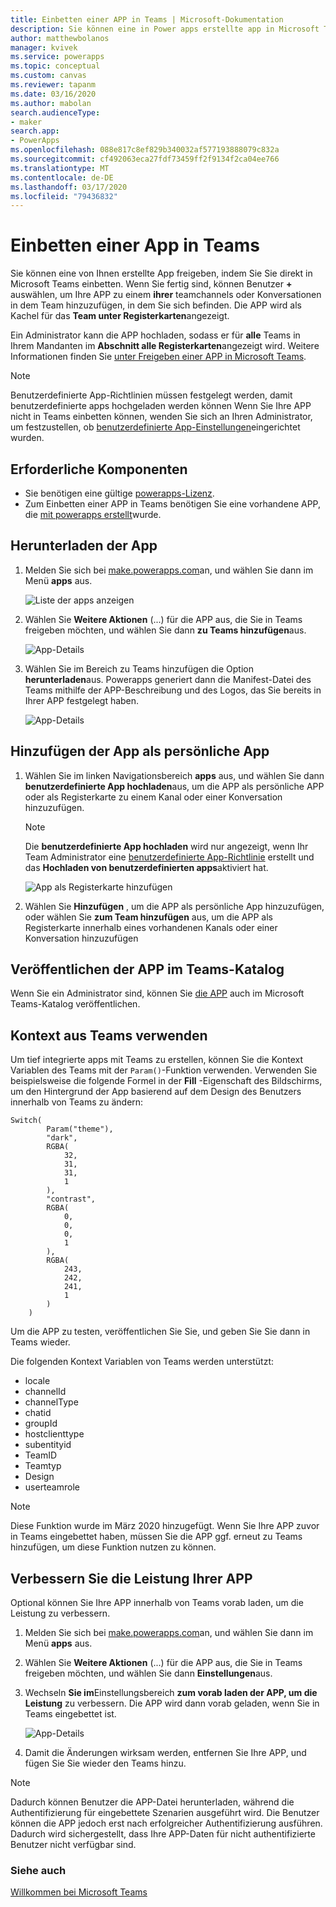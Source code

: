 ```yaml
---
title: Einbetten einer APP in Teams | Microsoft-Dokumentation
description: Sie können eine in Power apps erstellte app in Microsoft Teams einbetten, um Sie freizugeben.
author: matthewbolanos
manager: kvivek
ms.service: powerapps
ms.topic: conceptual
ms.custom: canvas
ms.reviewer: tapanm
ms.date: 03/16/2020
ms.author: mabolan
search.audienceType:
- maker
search.app:
- PowerApps
ms.openlocfilehash: 088e817c8ef829b340032af577193888079c832a
ms.sourcegitcommit: cf492063eca27fdf73459ff2f9134f2ca04ee766
ms.translationtype: MT
ms.contentlocale: de-DE
ms.lasthandoff: 03/17/2020
ms.locfileid: "79436832"
---
```

# <a name="embed-an-app-in-teams"></a>Einbetten einer App in Teams

Sie können eine von Ihnen erstellte App freigeben, indem Sie Sie direkt in Microsoft Teams einbetten. Wenn Sie fertig sind, können Benutzer **+** auswählen, um Ihre APP zu einem **ihrer** teamchannels oder Konversationen in dem Team hinzuzufügen, in dem Sie sich befinden. Die APP wird als Kachel für das **Team unter Registerkarten**angezeigt.

Ein Administrator kann die APP hochladen, sodass er für **alle** Teams in Ihrem Mandanten im **Abschnitt alle Registerkarten**angezeigt wird. Weitere Informationen finden Sie [unter Freigeben einer APP in Microsoft Teams](https://docs.microsoft.com/power-platform/admin/embed-app-teams).

> [!NOTE]
> Benutzerdefinierte App-Richtlinien müssen festgelegt werden, damit benutzerdefinierte apps hochgeladen werden können Wenn Sie Ihre APP nicht in Teams einbetten können, wenden Sie sich an Ihren Administrator, um festzustellen, ob [benutzerdefinierte App-Einstellungen](https://docs.microsoft.com/MicrosoftTeams/teams-custom-app-policies-and-settings#custom-app-policy-and-settings)eingerichtet wurden.

## <a name="prerequisites"></a>Erforderliche Komponenten

- Sie benötigen eine gültige [powerapps-Lizenz](https://docs.microsoft.com/power-platform/admin/pricing-billing-skus).
- Zum Einbetten einer APP in Teams benötigen Sie eine vorhandene APP, die [mit powerapps erstellt](data-platform-create-app.md)wurde.

## <a name="download-the-app"></a>Herunterladen der App

1. Melden Sie sich bei [make.powerapps.com](https://make.powerapps.com)an, und wählen Sie dann im Menü **apps** aus.

    ![Liste der apps anzeigen](./media/embed-teams-app/file-apps2.png "Anzeigen der App-Liste")

2. Wählen Sie **Weitere Aktionen** (...) für die APP aus, die Sie in Teams freigeben möchten, und wählen Sie dann **zu Teams hinzufügen**aus.

    ![App-Details](./media/embed-teams-app/add-to-teams.png "Zu Teams hinzufügen")

3. Wählen Sie im Bereich zu Teams hinzufügen die Option **herunterladen**aus. Powerapps generiert dann die Manifest-Datei des Teams mithilfe der APP-Beschreibung und des Logos, das Sie bereits in Ihrer APP festgelegt haben.

    ![App-Details](./media/embed-teams-app/download-app.png "App herunterladen")

## <a name="add-the-app-as-a-personal-app"></a>Hinzufügen der App als persönliche App

1. Wählen Sie im linken Navigationsbereich **apps** aus, und wählen Sie dann **benutzerdefinierte App hochladen**aus, um die APP als persönliche APP oder als Registerkarte zu einem Kanal oder einer Konversation hinzuzufügen.

    > [!NOTE]
    > Die **benutzerdefinierte App hochladen** wird nur angezeigt, wenn Ihr Team Administrator eine [benutzerdefinierte App-Richtlinie](https://docs.microsoft.com/microsoftteams/teams-app-setup-policies) erstellt und das **Hochladen von benutzerdefinierten apps**aktiviert hat.

    ![App als Registerkarte hinzufügen](./media/embed-teams-app/upload-custom-app.png "Hochladen einer benutzerdefinierten App")

2. Wählen Sie **Hinzufügen** , um die APP als persönliche App hinzuzufügen, oder wählen Sie **zum Team hinzufügen** aus, um die APP als Registerkarte innerhalb eines vorhandenen Kanals oder einer Konversation hinzuzufügen

## <a name="publish-the-app-to-the-teams-catalog"></a>Veröffentlichen der APP im Teams-Katalog

Wenn Sie ein Administrator sind, können Sie [die APP](https://docs.microsoft.com/microsoftteams/tenant-apps-catalog-teams) auch im Microsoft Teams-Katalog veröffentlichen.

## <a name="use-context-from-teams"></a>Kontext aus Teams verwenden

Um tief integrierte apps mit Teams zu erstellen, können Sie die Kontext Variablen des Teams mit der `Param()`-Funktion verwenden. Verwenden Sie beispielsweise die folgende Formel in der **Fill** -Eigenschaft des Bildschirms, um den Hintergrund der App basierend auf dem Design des Benutzers innerhalb von Teams zu ändern:

```
Switch(
        Param("theme"),
        "dark",
        RGBA(
            32,
            31,
            31,
            1
        ),
        "contrast",
        RGBA(
            0,
            0,
            0,
            1
        ),
        RGBA(
            243,
            242,
            241,
            1
        )
    )
```

Um die APP zu testen, veröffentlichen Sie Sie, und geben Sie Sie dann in Teams wieder.

Die folgenden Kontext Variablen von Teams werden unterstützt:

- locale
- channelId
- channelType
- chatid
- groupId
- hostclienttype
- subentityid
- TeamID
- Teamtyp
- Design
- userteamrole

> [!NOTE]
> Diese Funktion wurde im März 2020 hinzugefügt. Wenn Sie Ihre APP zuvor in Teams eingebettet haben, müssen Sie die APP ggf. erneut zu Teams hinzufügen, um diese Funktion nutzen zu können.

## <a name="improve-the-performance-of-your-app"></a>Verbessern Sie die Leistung Ihrer APP

Optional können Sie Ihre APP innerhalb von Teams vorab laden, um die Leistung zu verbessern.

1. Melden Sie sich bei [make.powerapps.com](https://make.powerapps.com)an, und wählen Sie dann im Menü **apps** aus.

2. Wählen Sie **Weitere Aktionen** (...) für die APP aus, die Sie in Teams freigeben möchten, und wählen Sie dann **Einstellungen**aus.

3. Wechseln **Sie im**Einstellungsbereich **zum vorab laden der APP, um die Leistung** zu verbessern. Die APP wird dann vorab geladen, wenn Sie in Teams eingebettet ist.

    ![App-Details](./media/embed-teams-app/preload-app.png "App vorab laden, um die Leistung zu verbessern")

4. Damit die Änderungen wirksam werden, entfernen Sie Ihre APP, und fügen Sie Sie wieder den Teams hinzu.

> [!NOTE]
> Dadurch können Benutzer die APP-Datei herunterladen, während die Authentifizierung für eingebettete Szenarien ausgeführt wird. Die Benutzer können die APP jedoch erst nach erfolgreicher Authentifizierung ausführen. Dadurch wird sichergestellt, dass Ihre APP-Daten für nicht authentifizierte Benutzer nicht verfügbar sind.

### <a name="see-also"></a>Siehe auch

[Willkommen bei Microsoft Teams](https://docs.microsoft.com/MicrosoftTeams/teams-overview)
